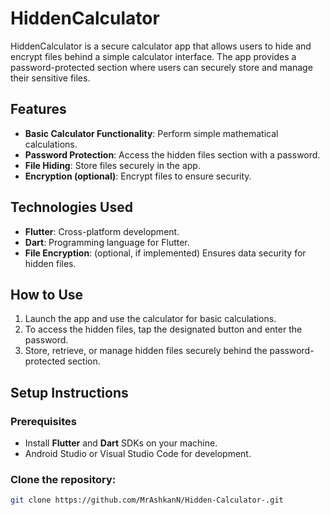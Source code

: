 # HiddenCalculator

HiddenCalculator is a secure calculator app that allows users to hide and encrypt files behind a simple calculator interface. The app provides a password-protected section where users can securely store and manage their sensitive files.

## Features

- **Basic Calculator Functionality**: Perform simple mathematical calculations.
- **Password Protection**: Access the hidden files section with a password.
- **File Hiding**: Store files securely in the app.
- **Encryption (optional)**: Encrypt files to ensure security.

## Technologies Used
- **Flutter**: Cross-platform development.
- **Dart**: Programming language for Flutter.
- **File Encryption**: (optional, if implemented) Ensures data security for hidden files.

## How to Use
1. Launch the app and use the calculator for basic calculations.
2. To access the hidden files, tap the designated button and enter the password.
3. Store, retrieve, or manage hidden files securely behind the password-protected section.

## Setup Instructions

### Prerequisites
- Install **Flutter** and **Dart** SDKs on your machine.
- Android Studio or Visual Studio Code for development.

### Clone the repository:
```bash
git clone https://github.com/MrAshkanN/Hidden-Calculator-.git
